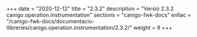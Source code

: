 +++
date        = "2020-12-12"
title       = "2.3.2"
description = "Versió 2.3.2 canigo.operation.instrumentation"
sections    = "canigo-fwk-docs"
enllac		= "/canigo-fwk-docs/documentacio-llibreries/canigo.operation.instrumentation/2.3.2/"
weight		= 9
+++
